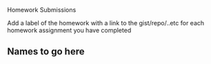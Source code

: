 Homework Submissions

Add a label of the homework with a link to the gist/repo/..etc for each homework assignment you have completed

## Names to go here
